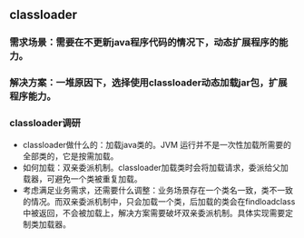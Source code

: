 ## classloader

### 需求场景：需要在不更新java程序代码的情况下，动态扩展程序的能力。

### 解决方案：一堆原因下，选择使用classloader动态加载jar包，扩展程序能力。



### classloader调研

- classloader做什么的：加载java类的。JVM 运行并不是一次性加载所需要的全部类的，它是按需加载。
- 如何加载：双亲委派机制。classloader加载类时会将加载请求，委派给父加载器，可避免一个类被重复加载。
- 考虑满足业务需求，还需要什么调整：业务场景存在一个类名一致，类不一致的情况。而双亲委派机制中，只会加载一个类，后加载的类会在findloadclass中被返回，不会被加载上，解决方案需要破坏双亲委派机制。具体实现需要定制类加载器。







